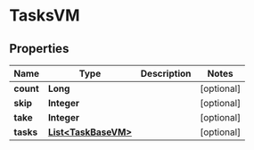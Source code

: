 

# TasksVM


## Properties

Name | Type | Description | Notes
------------ | ------------- | ------------- | -------------
**count** | **Long** |  |  [optional]
**skip** | **Integer** |  |  [optional]
**take** | **Integer** |  |  [optional]
**tasks** | [**List&lt;TaskBaseVM&gt;**](TaskBaseVM.md) |  |  [optional]



